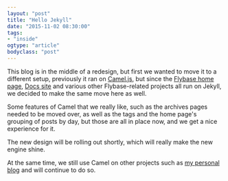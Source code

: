 ```yaml
---
layout: "post"
title: "Hello Jekyll"
date: "2015-11-02 08:30:00"
tags: 
- "inside"
ogtype: "article"
bodyclass: "post"
---
```


This blog is in the middle of a redesign, but first we wanted to move it to a different setup, previously it ran on [Camel.js](https://github.com/DataMcFly/camel), but since the [Flybase home page](http://flybase.io/), [Docs site](http://docs.flybase.io) and various other Flybase-related projects all run on Jekyll, we decided to make the same move here as well.

Some features of Camel that we really like, such as the archives pages needed to be moved over, as well as the tags and the home page's grouping of posts by day, but those are all in place now, and we get a nice experience for it.

The new design will be rolling out shortly, which will really make the new engine shine.

At the same time, we still use Camel on other projects such as [my personal blog](http://rogerstringer.com/) and will continue to do so.
